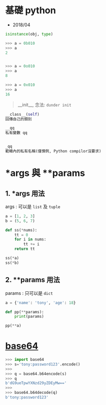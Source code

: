 # 基礎 python
- 2018/04

```py
isinstance(obj, type)

>>> a = 0b010
>>> a
2


>>> a = 0o010
>>> a
8

>>> a = 0x010
>>> a
16
```


> \_\_init__, 念法: `dunder init`


```py
__class__(self)
回傳自己的類別
```

```py
__qq
私有變數 qq


_qq
範疇內的私有名稱(僅慣例, Python compilor沒要求)
```

# *args 與 **params

## 1. *args 用法

args : 可以是 `list` 及 `tuple`

```py
a = [1, 2, 3]
b = (5, 6, 7)

def ss(*nums):
    tt = 0
    for i in nums:
        tt += i
    return tt

ss(*a)
ss(*b)
```

## 2. **params 用法

params : 只可以是 `dict`

```py
a = {'name': 'tony', 'age': 18}

def pp(**params):
    print(params)

pp(**a)
```


# [base64](https://docs.python.org/3.6/library/base64.html)

```py
>>> import base64
>>> s='tony:password123'.encode()
>>>
>>> q = base64.b64encode(s)
>>> q
b'dG9ueTpwYXNzd29yZDEyMw=='
>>>
>>> base64.b64decode(q)
b'tony:password123'
```
